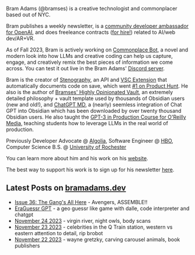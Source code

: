 Bram Adams (@bramses) is a creative technologist and commonplacer based out of NYC. 

Bram publishes a weekly newsletter, is a [community developer ambassador for OpenAI](https://platform.openai.com/ambassadors), and does freeleance contracts ([for hire!](https://www.bramadams.dev/consulting/)) related to AI/web dev/AR+VR. 

As of Fall 2023, Bram is actively working on [Commonplace Bot](https://github.com/bramses/commonplace-bot), a novel and modern look into how LLMs and creative coding can help us capture, engage, and creatively remix the best pieces of information we come across. You can test it out live in the Bram Adams' [Discord server](https://discord.gg/GrgkFP3Je3).

Bram is the creator of [Stenography](https://stenography.dev), an API and [VSC Extension](https://marketplace.visualstudio.com/items?itemName=Stenography.stenography) that automatically documents code on save, which went [#1 on Product Hunt](https://www.producthunt.com/products/stenography#stenography). He also is the author of [Bramses' Highly Opinionated Vault](https://github.com/bramses/bramses-highly-opinionated-vault-2023), an extremely detailed philosophy + vault template used by thousands of Obsidian users (new and old!), and [ChatGPT MD](https://github.com/bramses/chatgpt-md), a (nearly) seemless integration of Chat GPT into Obsidian which has been downloaded by over twenty thousand Obsidian users. He also taught the [GPT-3 in Production Course for O'Reilly Media](https://www.oreilly.com/live-events/gpt-3-in-production/0636920065944/0636920071443/), teaching students how to leverage LLMs in the real world of production.

Previously Developer Advocate @ [Algolia](https://www.algolia.com/), Software Engineer @ [HBO](https://www.hbo.com/), Computer Science B.S. @ [University of Rochester](https://rochester.edu/)

You can learn more about him and his work on his [website](https://www.bramadams.dev/about/). 

The best way to support his work is to sign up for his newsletter [here](https://www.bramadams.dev/#/portal/).


## Latest Posts on [bramadams.dev](https://www.bramadams.dev/)

<!--START_SECTION:feed-->
* [Issue 36: The Gang&#39;s All Here](https:&#x2F;&#x2F;www.bramadams.dev&#x2F;issue-36&#x2F;) - Avengers, ASSEMBLE!!
* [EraGuessr GPT](https:&#x2F;&#x2F;www.bramadams.dev&#x2F;era-guessr-gpt&#x2F;) - a geo guessr like game with dalle, code interpreter and chatgpt
* [November 24 2023](https:&#x2F;&#x2F;www.bramadams.dev&#x2F;november-24-2023&#x2F;) - virgin river, night owls, body scans
* [November 23 2023](https:&#x2F;&#x2F;www.bramadams.dev&#x2F;november-23-2023&#x2F;) - celebrities in the Q Train station, western vs eastern attention to detail, rip brobot
* [November 22 2023](https:&#x2F;&#x2F;www.bramadams.dev&#x2F;november-22-2023&#x2F;) - wayne gretzky, carving carousel animals, book publishers
<!--END_SECTION:feed-->
